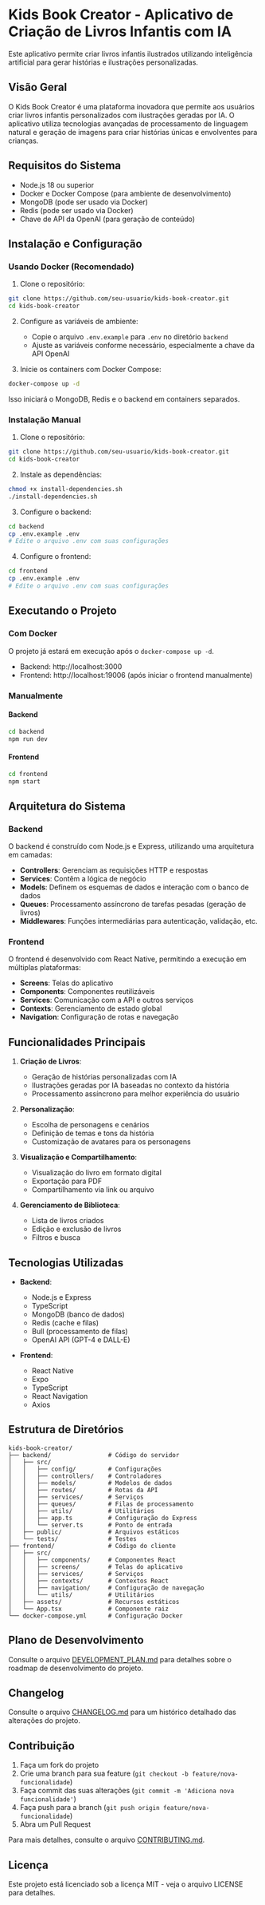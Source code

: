 # Kids Book Creator - Aplicativo de Criação de Livros Infantis com IA

Este aplicativo permite criar livros infantis ilustrados utilizando inteligência artificial para gerar histórias e ilustrações personalizadas.

## Visão Geral

O Kids Book Creator é uma plataforma inovadora que permite aos usuários criar livros infantis personalizados com ilustrações geradas por IA. O aplicativo utiliza tecnologias avançadas de processamento de linguagem natural e geração de imagens para criar histórias únicas e envolventes para crianças.

## Requisitos do Sistema

- Node.js 18 ou superior
- Docker e Docker Compose (para ambiente de desenvolvimento)
- MongoDB (pode ser usado via Docker)
- Redis (pode ser usado via Docker)
- Chave de API da OpenAI (para geração de conteúdo)

## Instalação e Configuração

### Usando Docker (Recomendado)

1. Clone o repositório:
```bash
git clone https://github.com/seu-usuario/kids-book-creator.git
cd kids-book-creator
```

2. Configure as variáveis de ambiente:
   - Copie o arquivo `.env.example` para `.env` no diretório `backend`
   - Ajuste as variáveis conforme necessário, especialmente a chave da API OpenAI

3. Inicie os containers com Docker Compose:
```bash
docker-compose up -d
```

Isso iniciará o MongoDB, Redis e o backend em containers separados.

### Instalação Manual

1. Clone o repositório:
```bash
git clone https://github.com/seu-usuario/kids-book-creator.git
cd kids-book-creator
```

2. Instale as dependências:
```bash
chmod +x install-dependencies.sh
./install-dependencies.sh
```

3. Configure o backend:
```bash
cd backend
cp .env.example .env
# Edite o arquivo .env com suas configurações
```

4. Configure o frontend:
```bash
cd frontend
cp .env.example .env
# Edite o arquivo .env com suas configurações
```

## Executando o Projeto

### Com Docker

O projeto já estará em execução após o `docker-compose up -d`.

- Backend: http://localhost:3000
- Frontend: http://localhost:19006 (após iniciar o frontend manualmente)

### Manualmente

#### Backend

```bash
cd backend
npm run dev
```

#### Frontend

```bash
cd frontend
npm start
```

## Arquitetura do Sistema

### Backend

O backend é construído com Node.js e Express, utilizando uma arquitetura em camadas:

- **Controllers**: Gerenciam as requisições HTTP e respostas
- **Services**: Contêm a lógica de negócio
- **Models**: Definem os esquemas de dados e interação com o banco de dados
- **Queues**: Processamento assíncrono de tarefas pesadas (geração de livros)
- **Middlewares**: Funções intermediárias para autenticação, validação, etc.

### Frontend

O frontend é desenvolvido com React Native, permitindo a execução em múltiplas plataformas:

- **Screens**: Telas do aplicativo
- **Components**: Componentes reutilizáveis
- **Services**: Comunicação com a API e outros serviços
- **Contexts**: Gerenciamento de estado global
- **Navigation**: Configuração de rotas e navegação

## Funcionalidades Principais

1. **Criação de Livros**:
   - Geração de histórias personalizadas com IA
   - Ilustrações geradas por IA baseadas no contexto da história
   - Processamento assíncrono para melhor experiência do usuário

2. **Personalização**:
   - Escolha de personagens e cenários
   - Definição de temas e tons da história
   - Customização de avatares para os personagens

3. **Visualização e Compartilhamento**:
   - Visualização do livro em formato digital
   - Exportação para PDF
   - Compartilhamento via link ou arquivo

4. **Gerenciamento de Biblioteca**:
   - Lista de livros criados
   - Edição e exclusão de livros
   - Filtros e busca

## Tecnologias Utilizadas

- **Backend**:
  - Node.js e Express
  - TypeScript
  - MongoDB (banco de dados)
  - Redis (cache e filas)
  - Bull (processamento de filas)
  - OpenAI API (GPT-4 e DALL-E)

- **Frontend**:
  - React Native
  - Expo
  - TypeScript
  - React Navigation
  - Axios

## Estrutura de Diretórios

```
kids-book-creator/
├── backend/                # Código do servidor
│   ├── src/
│   │   ├── config/         # Configurações
│   │   ├── controllers/    # Controladores
│   │   ├── models/         # Modelos de dados
│   │   ├── routes/         # Rotas da API
│   │   ├── services/       # Serviços
│   │   ├── queues/         # Filas de processamento
│   │   ├── utils/          # Utilitários
│   │   ├── app.ts          # Configuração do Express
│   │   └── server.ts       # Ponto de entrada
│   ├── public/             # Arquivos estáticos
│   └── tests/              # Testes
├── frontend/               # Código do cliente
│   ├── src/
│   │   ├── components/     # Componentes React
│   │   ├── screens/        # Telas do aplicativo
│   │   ├── services/       # Serviços
│   │   ├── contexts/       # Contextos React
│   │   ├── navigation/     # Configuração de navegação
│   │   └── utils/          # Utilitários
│   ├── assets/             # Recursos estáticos
│   └── App.tsx             # Componente raiz
└── docker-compose.yml      # Configuração Docker
```

## Plano de Desenvolvimento

Consulte o arquivo [DEVELOPMENT_PLAN.md](DEVELOPMENT_PLAN.md) para detalhes sobre o roadmap de desenvolvimento do projeto.

## Changelog

Consulte o arquivo [CHANGELOG.md](CHANGELOG.md) para um histórico detalhado das alterações do projeto.

## Contribuição

1. Faça um fork do projeto
2. Crie uma branch para sua feature (`git checkout -b feature/nova-funcionalidade`)
3. Faça commit das suas alterações (`git commit -m 'Adiciona nova funcionalidade'`)
4. Faça push para a branch (`git push origin feature/nova-funcionalidade`)
5. Abra um Pull Request

Para mais detalhes, consulte o arquivo [CONTRIBUTING.md](CONTRIBUTING.md).

## Licença

Este projeto está licenciado sob a licença MIT - veja o arquivo LICENSE para detalhes.